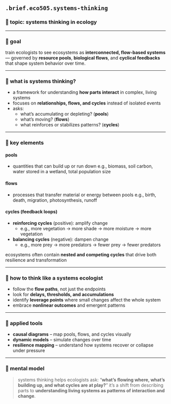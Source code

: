 ## `.brief.eco505.systems-thinking`

### 🧠 topic: systems thinking in ecology

---

### 🎯 goal
train ecologists to see ecosystems as **interconnected, flow-based systems** — governed by **resource pools**, **biological flows**, and **cyclical feedbacks** that shape system behavior over time.

---

### 🔁 what is systems thinking?

- a framework for understanding **how parts interact** in complex, living systems
- focuses on **relationships, flows, and cycles** instead of isolated events
- asks:
  - what’s accumulating or depleting? (**pools**)
  - what’s moving? (**flows**)
  - what reinforces or stabilizes patterns? (**cycles**)

---

### 🧱 key elements

#### **pools**
- quantities that can build up or run down
  e.g., biomass, soil carbon, water stored in a wetland, total population size

#### **flows**
- processes that transfer material or energy between pools
  e.g., birth, death, migration, photosynthesis, runoff

#### **cycles (feedback loops)**
- **reinforcing cycles** (positive): amplify change
  - e.g., more vegetation → more shade → more moisture → more vegetation
- **balancing cycles** (negative): dampen change
  - e.g., more prey → more predators → fewer prey → fewer predators

ecosystems often contain **nested and competing cycles** that drive both resilience and transformation

---

### 🧠 how to think like a systems ecologist

- follow the **flow paths**, not just the endpoints
- look for **delays, thresholds, and accumulations**
- identify **leverage points** where small changes affect the whole system
- embrace **nonlinear outcomes** and emergent patterns

---

### 🧰 applied tools
- **causal diagrams** – map pools, flows, and cycles visually
- **dynamic models** – simulate changes over time
- **resilience mapping** – understand how systems recover or collapse under pressure

---

### 🔁 mental model
> systems thinking helps ecologists ask:
> “**what’s flowing where, what’s building up, and what cycles are at play?**”
> it’s a shift from describing parts to **understanding living systems as patterns of interaction and change**.
